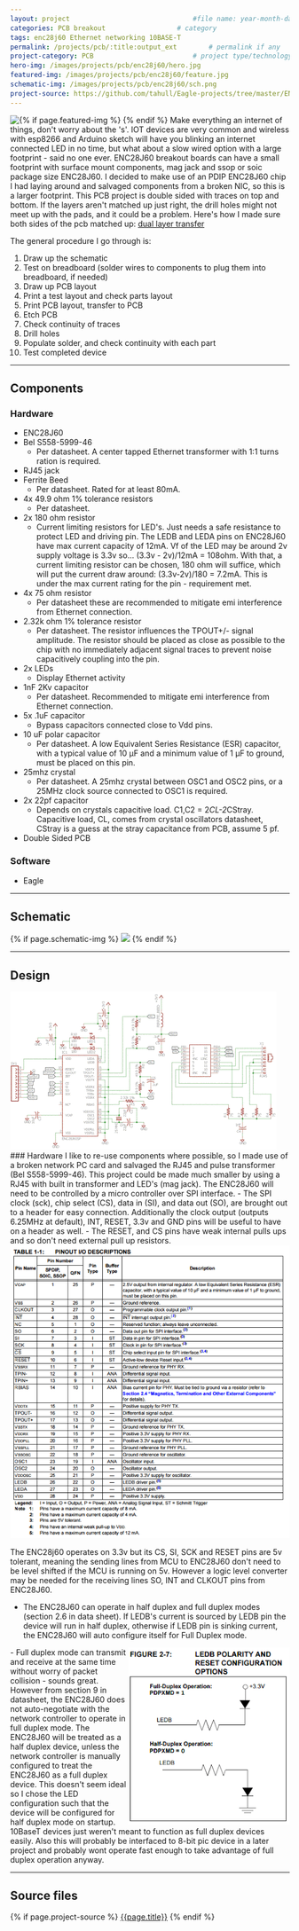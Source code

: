 ```yaml
---
layout: project                               #file name: year-month-day-title.md
categories: PCB breakout                  # category
tags: enc28j60 Ethernet networking 10BASE-T
permalink: /projects/pcb/:title:output_ext        # permalink if any
project-category: PCB                         # project type/technology used
hero-img: /images/projects/pcb/enc28j60/hero.jpg
featured-img: /images/projects/pcb/enc28j60/feature.jpg                             
schematic-img: /images/projects/pcb/enc28j60/sch.png
project-source: https://github.com/tahull/Eagle-projects/tree/master/ENC28J60BO                              # sources
---
```


{% if page.featured-img %}
  <img src="{{ page.featured-img }}" class="img-fluid mr-3" style="float:left;"/>{% endif %}
Make everything an internet of things, don't worry about the 's'. IOT devices are very common and wireless with esp8266 and Arduino sketch  will have you blinking an internet connected LED in no time, but what about a slow wired option with a large footprint - said no one ever. ENC28J60 breakout boards can have a small footprint with surface mount components, mag jack and ssop or soic package size ENC28J60. I decided  to make use of an  PDIP ENC28J60 chip I had laying around and salvaged components from a broken NIC, so this is a larger footprint.
This PCB project is double sided with traces on top and bottom. If the layers aren't matched up just right, the drill holes might not meet up with the pads, and it could be a problem. Here's how I made sure both sides of the pcb matched up:
<a href="/tips-tricks/2017/03/transfer-to-double-sided-pcb.html">dual layer transfer</a>

The general procedure I go through is:
1. Draw up the schematic
1. Test on breadboard (solder wires to components to plug them into breadboard, if needed)
1. Draw up PCB layout
1. Print a test layout and check parts layout
1. Print PCB layout, transfer to PCB
1. Etch PCB
1. Check continuity of traces
1. Drill holes
1. Populate solder, and check continuity with each part
1. Test completed device

---
## Components
### Hardware
- ENC28J60    
- Bel S558-5999-46
  - Per datasheet. A center tapped Ethernet transformer with 1:1 turns ration is required.
- RJ45 jack
- Ferrite Beed
  - Per datasheet. Rated for at least 80mA.
- 4x 49.9 ohm 1% tolerance resistors
  - Per datasheet.
- 2x 180 ohm resistor
  - Current limiting resistors for LED's. Just needs a safe resistance to protect LED and driving pin. The LEDB and LEDA pins on ENC28J60 have max current capacity of 12mA. Vf of the LED may be around 2v supply voltage is 3.3v so... (3.3v - 2v)/12mA = 108ohm. With that, a current limiting resistor can be chosen, 180 ohm will suffice, which will put the current draw around: (3.3v-2v)/180 = 7.2mA. This is under the max current rating for the pin - requirement met.
- 4x 75 ohm resistor
  - Per datasheet these are recommended to mitigate emi interference from Ethernet connection.
- 2.32k ohm 1% tolerance resistor
  - Per datasheet.  The resistor influences the TPOUT+/- signal amplitude. The resistor should be placed as close as possible to the chip with no immediately adjacent signal traces to prevent noise capacitively coupling into the pin.
- 2x LEDs
  - Display Ethernet activity
- 1nF 2Kv capacitor
  - Per datasheet. Recommended to mitigate emi interference from Ethernet connection.
- 5x .1uF capacitor
  - Bypass capacitors connected close to Vdd pins.
- 10 uF polar capacitor
  - Per datasheet. A low Equivalent Series Resistance (ESR) capacitor, with a typical value of 10 µF and a minimum value of 1 µF to ground, must be placed on this pin.
- 25mhz crystal
  - Per datasheet. A 25mhz crystal between OSC1 and OSC2 pins, or a 25MHz clock source connected to OSC1 is required.
- 2x 22pf capacitor
  - Depends on crystals capacitive load. C1,C2 = 2*CL-2*CStray. Capacitive load, CL, comes from crystal oscillators datasheet, CStray is a guess at the stray capacitance from PCB, assume 5 pf.
- Double Sided PCB    

### Software
- Eagle

---
## Schematic
{% if page.schematic-img %}
  <img src="{{ page.schematic-img }}" class="img-fluid"/>
{% endif %}

---
## Design
<img src="/images/projects/pcb/enc28j60/slide-show.gif" class="img-fluid"/>
### Hardware
I like to re-use components where possible, so I made use of a broken network PC card and salvaged the RJ45 and pulse transformer (Bel S558-5999-46). This project could be made much smaller by using a RJ45 with built in transformer and LED's (mag jack). The ENC28J60  will need to be controlled by a micro controller over SPI interface.
- The SPI clock (sck), chip select (CS), data in (SI), and data out (SO), are brought out to a header for easy connection. Additionally the clock output (outputs 6.25MHz at default), INT, RESET, 3.3v and GND pins will be useful to have on a header as well.
- The RESET, and CS pins have weak internal pulls ups and so don't need external pull up resistors.

<img src="/images/projects/pcb/enc28j60/io-pinout.png" class="img-fluid"/>

The ENC28j60 operates on 3.3v but its CS, SI, SCK and RESET pins are 5v tolerant, meaning the sending lines from MCU to ENC28J60 don't need to be level shifted if the MCU is running on 5v. However a logic level converter may be needed for the receiving lines SO, INT and CLKOUT pins from ENC28J60.


- The ENC28J60 can operate in half duplex and full duplex modes (section 2.6 in data sheet). If LEDB's current is sourced by LEDB pin the device will run in half duplex, otherwise if LEDB pin is sinking current, the ENC28J60 will auto configure itself for Full Duplex mode.
<img src="/images/projects/pcb/enc28j60/ledb.png" class="img-fluid mr-3" style="float:right;"/>
- Full duplex mode can transmit and receive at the same time without worry of packet collision - sounds great. However from section 9 in datasheet, the ENC28J60 does not auto-negotiate with the network controller to operate in full duplex mode. The ENC28J60 will be treated as a half duplex device, unless the network controller is manually configured to treat the ENC28J60 as a full duplex device. This doesn't seem ideal so I chose the LED configuration such that the device will be configured for half duplex mode on startup. 10BaseT devices just weren't meant to function as full duplex devices easily. Also this will probably be interfaced to 8-bit pic device in a later project and probably wont operate fast enough to take advantage of full duplex operation anyway.

---
## Source files
{% if page.project-source %}
  <a href="{{ page.project-source }}">{{page.title}}</a>
{% endif %}
